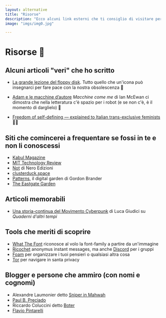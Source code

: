 ```yaml
---
layout: alternative
title: "Risorse"
description: "Ecco alcuni link esterni che ti consiglio di visitare per conoscere software, persone, blog e idee che prima non conoscevi."
image: "imgs/img0.jpg"

---
```


# Risorse 📌

## Alcuni articoli "veri" che ho scritto


* [La grande lezione del floppy disk](http://www.typoes.it/2020/10/14/floppy-disk-icona/). Tutto quello che un'icona può insegnarci per fare pace con la nostra obsolescenza 💾

* [Adam e le macchine d’autore](http://www.typoes.it/2019/11/16/macchine-come-me-di-ian-mcewan/) *Macchine come me* di Ian McEwan ci dimostra che nella letteratura c'è spazio per i robot (e se non c'è, è il momento di darglielo) 🤖

* [Freedom of self-defining — explained to Italian trans-exclusive feminists](https://medium.com/@ZulianiStph/freedom-of-self-defining-explained-to-italian-trans-exclusive-feminists-4c184394662f) 🏳️‍🌈

## Siti che comincerei a frequentare se fossi in te e non li conoscessi

* [Kabul Magazine](https://www.kabulmagazine.com/ccru-numogramma-decimale/)
* [MIT Technology Review](https://www.technologyreview.com/2020/09/03/1007716/digital-gardens-let-you-cultivate-your-own-little-bit-of-the-internet/)
* [Not](https://not.neroeditions.com/cose-la-theory-fiction/) di Nero Edizioni
* [clusterduck.space](https://clusterduck.space/)
* [Patterns](http://gordonbrander.com/pattern/the-feynman-method/), il digital garden di Gordon Brander
* [The Eastgate Garden](http://www.eastgate.com/garden/Introduction.html)

## Articoli memorabili

* [Una storia-continua del Movimento Cyberpunk](http://www.quadernidaltritempi.eu/cyberpunk-antologia-assoluta/) di Luca Giudici su *Quaderni d'altri tempi*

## Tools che meriti di scoprire

* [What The Font](https://www.myfonts.com/WhatTheFont/) riconosce al volo la font-family a partire da un'immagine
* [Ricochet](https://ricochet.im/) anonymus instant messages, ma anche [Discord](https://discord.com/) per i gruppi
* [Foam](https://foambubble.github.io/foam/) per organizzare i tuoi pensieri o qualsiasi altra cosa
* [Tor](https://www.torproject.org/) per navigare in santa privacy

## Blogger e persone che ammiro (con nomi e cognomi)

* Alexandre Laumonier detto [Sniper in Mahwah](https://sniperinmahwah.wordpress.com/)
* [Paul B. Preciado](https://www.internazionale.it/tag/autori/paul-preciado)
* Riccardo Coluccini detto [Boter](https://boter.eu/)
* [Flavio Pintarelli](https://flaviopintarelli.it/)